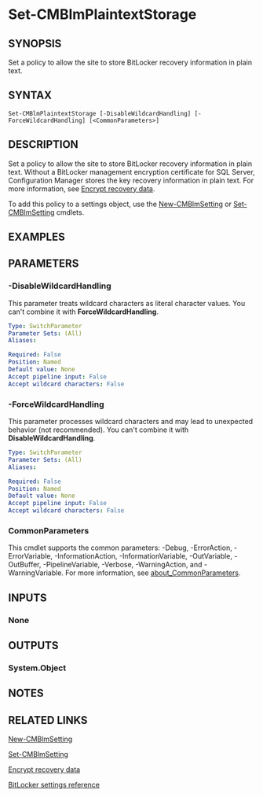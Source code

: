 ﻿---
external help file: AdminUI.PS.dll-Help.xml
Module Name: ConfigurationManager
ms.date: 08/20/2020
online version:
schema: 2.0.0
---

# Set-CMBlmPlaintextStorage

## SYNOPSIS

Set a policy to allow the site to store BitLocker recovery information in plain text.

## SYNTAX

```
Set-CMBlmPlaintextStorage [-DisableWildcardHandling] [-ForceWildcardHandling] [<CommonParameters>]
```

## DESCRIPTION

Set a policy to allow the site to store BitLocker recovery information in plain text. Without a BitLocker management encryption certificate for SQL Server, Configuration Manager stores the key recovery information in plain text. For more information, see [Encrypt recovery data](/mem/configmgr/protect/deploy-use/bitlocker/encrypt-recovery-data).

To add this policy to a settings object, use the [New-CMBlmSetting](New-CMBlmSetting.md) or [Set-CMBlmSetting](Set-CMBlmSetting.md) cmdlets.

## EXAMPLES

## PARAMETERS

### -DisableWildcardHandling

This parameter treats wildcard characters as literal character values. You can't combine it with **ForceWildcardHandling**.

```yaml
Type: SwitchParameter
Parameter Sets: (All)
Aliases:

Required: False
Position: Named
Default value: None
Accept pipeline input: False
Accept wildcard characters: False
```

### -ForceWildcardHandling

This parameter processes wildcard characters and may lead to unexpected behavior (not recommended). You can't combine it with **DisableWildcardHandling**.


```yaml
Type: SwitchParameter
Parameter Sets: (All)
Aliases:

Required: False
Position: Named
Default value: None
Accept pipeline input: False
Accept wildcard characters: False
```

### CommonParameters
This cmdlet supports the common parameters: -Debug, -ErrorAction, -ErrorVariable, -InformationAction, -InformationVariable, -OutVariable, -OutBuffer, -PipelineVariable, -Verbose, -WarningAction, and -WarningVariable. For more information, see [about_CommonParameters](http://go.microsoft.com/fwlink/?LinkID=113216).

## INPUTS

### None
## OUTPUTS

### System.Object
## NOTES

## RELATED LINKS

[New-CMBlmSetting](New-CMBlmSetting.md)

[Set-CMBlmSetting](Set-CMBlmSetting.md)

[Encrypt recovery data](/mem/configmgr/protect/deploy-use/bitlocker/encrypt-recovery-data)

[BitLocker settings reference](/mem/configmgr/protect/tech-ref/bitlocker/settings#bitlocker-management-services)
